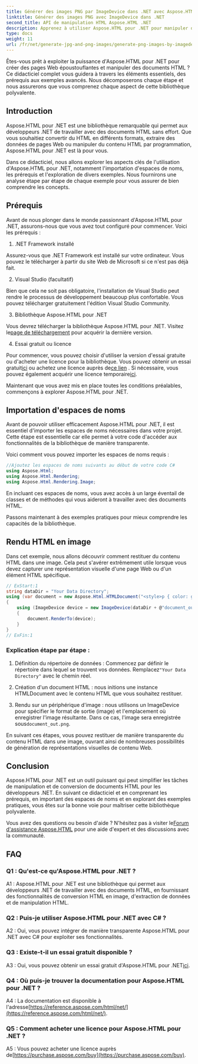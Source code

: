 ```yaml
---
title: Générer des images PNG par ImageDevice dans .NET avec Aspose.HTML
linktitle: Générer des images PNG avec ImageDevice dans .NET
second_title: API de manipulation HTML Aspose.HTML .NET
description: Apprenez à utiliser Aspose.HTML pour .NET pour manipuler des documents HTML, convertir du HTML en images, etc. Tutoriel étape par étape avec FAQ.
type: docs
weight: 11
url: /fr/net/generate-jpg-and-png-images/generate-png-images-by-imagedevice/
---
```


Êtes-vous prêt à exploiter la puissance d'Aspose.HTML pour .NET pour créer des pages Web époustouflantes et manipuler des documents HTML ? Ce didacticiel complet vous guidera à travers les éléments essentiels, des prérequis aux exemples avancés. Nous décomposerons chaque étape et nous assurerons que vous comprenez chaque aspect de cette bibliothèque polyvalente.

## Introduction

Aspose.HTML pour .NET est une bibliothèque remarquable qui permet aux développeurs .NET de travailler avec des documents HTML sans effort. Que vous souhaitiez convertir du HTML en différents formats, extraire des données de pages Web ou manipuler du contenu HTML par programmation, Aspose.HTML pour .NET est là pour vous.

Dans ce didacticiel, nous allons explorer les aspects clés de l'utilisation d'Aspose.HTML pour .NET, notamment l'importation d'espaces de noms, les prérequis et l'exploration de divers exemples. Nous fournirons une analyse étape par étape de chaque exemple pour vous assurer de bien comprendre les concepts.

## Prérequis

Avant de nous plonger dans le monde passionnant d'Aspose.HTML pour .NET, assurons-nous que vous avez tout configuré pour commencer. Voici les prérequis :

1. .NET Framework installé

Assurez-vous que .NET Framework est installé sur votre ordinateur. Vous pouvez le télécharger à partir du site Web de Microsoft si ce n'est pas déjà fait.

2. Visual Studio (facultatif)

Bien que cela ne soit pas obligatoire, l'installation de Visual Studio peut rendre le processus de développement beaucoup plus confortable. Vous pouvez télécharger gratuitement l'édition Visual Studio Community.

3. Bibliothèque Aspose.HTML pour .NET

 Vous devrez télécharger la bibliothèque Aspose.HTML pour .NET. Visitez le[page de téléchargement](https://releases.aspose.com/html/net/) pour acquérir la dernière version.

4. Essai gratuit ou licence

 Pour commencer, vous pouvez choisir d'utiliser la version d'essai gratuite ou d'acheter une licence pour la bibliothèque. Vous pouvez obtenir un essai gratuit[ici](https://releases.aspose.com/) ou achetez une licence auprès de[ce lien](https://purchase.aspose.com/buy) . Si nécessaire, vous pouvez également acquérir une licence temporaire[ici](https://purchase.aspose.com/temporary-license/).

Maintenant que vous avez mis en place toutes les conditions préalables, commençons à explorer Aspose.HTML pour .NET.

## Importation d'espaces de noms

Avant de pouvoir utiliser efficacement Aspose.HTML pour .NET, il est essentiel d'importer les espaces de noms nécessaires dans votre projet. Cette étape est essentielle car elle permet à votre code d'accéder aux fonctionnalités de la bibliothèque de manière transparente.

Voici comment vous pouvez importer les espaces de noms requis :

```csharp
//Ajoutez les espaces de noms suivants au début de votre code C#
using Aspose.Html;
using Aspose.Html.Rendering;
using Aspose.Html.Rendering.Image;
```

En incluant ces espaces de noms, vous avez accès à un large éventail de classes et de méthodes qui vous aideront à travailler avec des documents HTML.

Passons maintenant à des exemples pratiques pour mieux comprendre les capacités de la bibliothèque.

## Rendu HTML en image

Dans cet exemple, nous allons découvrir comment restituer du contenu HTML dans une image. Cela peut s'avérer extrêmement utile lorsque vous devez capturer une représentation visuelle d'une page Web ou d'un élément HTML spécifique.

```csharp
// ExStart:1
string dataDir = "Your Data Directory";
using (var document = new Aspose.Html.HTMLDocument("<style>p { color: green; }</style><p>my first paragraph</p>", @"c:\work\"))
{
    using (ImageDevice device = new ImageDevice(dataDir + @"document_out.png"))
    {
        document.RenderTo(device);
    }
}
// ExFin:1
```

### Explication étape par étape :

1.  Définition du répertoire de données : Commencez par définir le répertoire dans lequel se trouvent vos données. Remplacez`"Your Data Directory"` avec le chemin réel.

2. Création d'un document HTML : nous initions une instance HTMLDocument avec le contenu HTML que vous souhaitez restituer.

3.  Rendu sur un périphérique d'image : nous utilisons un ImageDevice pour spécifier le format de sortie (image) et l'emplacement où enregistrer l'image résultante. Dans ce cas, l'image sera enregistrée sous`document_out.png`.

En suivant ces étapes, vous pouvez restituer de manière transparente du contenu HTML dans une image, ouvrant ainsi de nombreuses possibilités de génération de représentations visuelles de contenu Web.

## Conclusion

Aspose.HTML pour .NET est un outil puissant qui peut simplifier les tâches de manipulation et de conversion de documents HTML pour les développeurs .NET. En suivant ce didacticiel et en comprenant les prérequis, en important des espaces de noms et en explorant des exemples pratiques, vous êtes sur la bonne voie pour maîtriser cette bibliothèque polyvalente.

 Vous avez des questions ou besoin d'aide ? N'hésitez pas à visiter le[Forum d'assistance Aspose.HTML](https://forum.aspose.com/) pour une aide d'expert et des discussions avec la communauté.

## FAQ

### Q1 : Qu'est-ce qu'Aspose.HTML pour .NET ?

A1 : Aspose.HTML pour .NET est une bibliothèque qui permet aux développeurs .NET de travailler avec des documents HTML, en fournissant des fonctionnalités de conversion HTML en image, d'extraction de données et de manipulation HTML.

### Q2 : Puis-je utiliser Aspose.HTML pour .NET avec C# ?

A2 : Oui, vous pouvez intégrer de manière transparente Aspose.HTML pour .NET avec C# pour exploiter ses fonctionnalités.

### Q3 : Existe-t-il un essai gratuit disponible ?

A3 : Oui, vous pouvez obtenir un essai gratuit d'Aspose.HTML pour .NET[ici](https://releases.aspose.com/).

### Q4 : Où puis-je trouver la documentation pour Aspose.HTML pour .NET ?

 A4 : La documentation est disponible à l'adresse[https://reference.aspose.com/html/net/](https://reference.aspose.com/html/net/).

### Q5 : Comment acheter une licence pour Aspose.HTML pour .NET ?

 A5 : Vous pouvez acheter une licence auprès de[https://purchase.aspose.com/buy](https://purchase.aspose.com/buy).